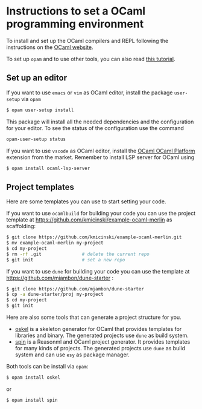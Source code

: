 # Instructions to set a OCaml programming environment

To install and set up the OCaml compilers and REPL following the instructions on the [OCaml website](https://ocaml.org/docs/install.html).

To set up `opam` and to use other tools, you can also read [this tutorial](https://ocaml.org/learn/tutorials/get_up_and_running.html).

## Set up an editor
If you want to use `emacs` or `vim`  as OCaml editor, install the package `user-setup` via `opam`
```sh
$ opam user-setup install
```
This package will install all the needed dependencies and the configuration for your editor. To see the status of the
configuration use the command
```sh
opam-user-setup status
```

If you want to use `vscode` as OCaml editor, install the [OCaml OCaml Platform](https://marketplace.visualstudio.com/items?itemName=ocamllabs.ocaml-platform) extension from the market. 
Remember to install LSP server for OCaml using
```sh
$ opam install ocaml-lsp-server
```

## Project templates

Here are some templates you can use to start setting your code. 

If you want to use `ocamlbuild` for building your code you can use the project template at https://github.com/kmicinski/example-ocaml-merlin as scaffolding:
```sh
$ git clone https://github.com/kmicinski/example-ocaml-merlin.git
$ mv example-ocaml-merlin my-project
$ cd my-project
$ rm -rf .git               # delete the current repo
$ git init                  # set a new repo
```

If you want to use `dune` for building your code you can use the template at https://github.com/mjambon/dune-starter :
```sh
$ git clone https://github.com/mjambon/dune-starter
$ cp -a dune-starter/proj my-project
$ cd my-project
$ git init
```

Here are also some tools that can generate a project structure for you. 
- [oskel](https://github.com/CraigFe/oskel) is a skeleton generator for OCaml that provides templates for libraries and binary. The generated projects use `dune` as build system.  
- [spin](https://github.com/tmattio/spin) is a Reasonml and OCaml project generator. It provides templates for many kinds of projects. The generated projects use `dune` as build system and can use `esy` as package manager. 

Both tools can be install via `opam`:
```sh
$ opam install oskel
```
or 
```sh
$ opam install spin
```